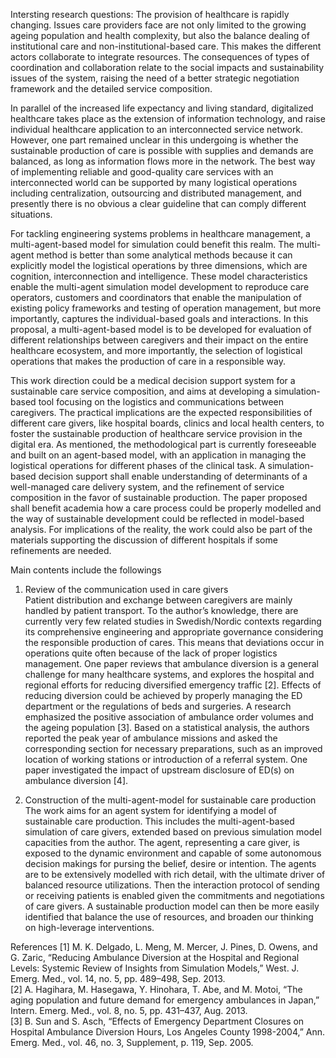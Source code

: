 Intersting research questions:
The provision of healthcare is rapidly changing. Issues care providers face are not only limited to the growing ageing population and health complexity, but also the balance dealing of institutional care and non-institutional-based care. This makes the different actors collaborate to integrate resources. The consequences of types of coordination and collaboration relate to the social impacts and sustainability issues of the system, raising the need of a better strategic negotiation framework and the detailed service composition.<br/>

In parallel of the increased life expectancy and living standard, digitalized healthcare takes place as the extension of information technology, and raise individual healthcare application to an interconnected service network. However, one part remained unclear in this undergoing is whether the sustainable production of care is possible with supplies and demands are balanced, as long as information flows more in the network. The best way of implementing reliable and good-quality care services with an interconnected world can be supported by many logistical operations including centralization, outsourcing and distributed management, and presently there is no obvious a clear guideline that can comply different situations. <br/>

For tackling engineering systems problems in healthcare management, a multi-agent-based model for simulation could benefit this realm. The multi-agent method is better than some analytical methods because it can explicitly model the logistical operations by three dimensions, which are cognition, interconnection and intelligence. These model characteristics enable the multi-agent simulation model development to reproduce care operators, customers and coordinators that enable the manipulation of existing policy frameworks and testing of operation management, but more importantly, captures the individual-based goals and interactions. In this proposal, a multi-agent-based model is to be developed for evaluation of different relationships between caregivers and their impact on the entire healthcare ecosystem, and more importantly, the selection of logistical operations that makes the production of care in a responsible way.<br/>

This work direction could be a medical decision support system for a sustainable care service composition, and aims at developing a simulation-based tool focusing on the logistics and communications between caregivers. The practical implications are the expected responsibilities of different care givers, like hospital boards, clinics and local health centers, to foster the sustainable production of healthcare service provision in the digital era. As mentioned, the methodological part is currently foreseeable and built on an agent-based model, with an application in managing the logistical operations for different phases of the clinical task. A simulation-based decision support shall enable understanding of determinants of a well-managed care delivery system, and the refinement of service composition in the favor of sustainable production. The paper proposed shall benefit academia how a care process could be properly modelled and the way of sustainable development could be reflected in model-based analysis. For implications of the reality, the work could also be part of the materials supporting the discussion of different hospitals if some refinements are needed.<br/>

Main contents include the followings <br/>
1. Review of the communication used in care givers<br/> 
Patient distribution and exchange between caregivers are mainly handled by patient transport. To the author’s knowledge, there are currently very few related studies in Swedish/Nordic contexts regarding its comprehensive engineering and appropriate governance considering the responsible production of cares. This means that deviations occur in operations quite often because of the lack of proper logistics management. One paper reviews that  ambulance diversion is a general challenge for many healthcare systems, and explores the hospital and regional efforts for reducing diversified emergency traffic [2]. Effects of reducing diversion could be achieved by properly managing the ED department or the regulations of beds and surgeries. A research emphasized the positive association of ambulance order volumes and the ageing population [3]. Based on a statistical analysis, the authors reported the peak year of ambulance missions and asked the corresponding section for necessary preparations, such as an improved location of working stations or introduction of a referral system. One paper investigated the impact of upstream disclosure of ED(s) on ambulance diversion [4]. <br/>

2.  Construction of the multi-agent-model for sustainable care production<br/>
The work aims for an agent system for identifying a model of sustainable care production. This includes the multi-agent-based simulation of care givers, extended based on previous simulation model capacities from the author. The agent, representing a care giver, is exposed to the dynamic environment and capable of some autonomous decision makings for pursing the belief, desire or intention. The agents are to be extensively modelled with rich detail, with the ultimate driver of balanced resource utilizations. Then the interaction protocol of sending or receiving patients is enabled given the commitments and negotiations of care givers. A sustainable production model can then be more easily identified that balance the use of resources, and broaden our thinking on high-leverage interventions.<br/>


References
[1]	M. K. Delgado, L. Meng, M. Mercer, J. Pines, D. Owens, and G. Zaric, “Reducing Ambulance Diversion at the Hospital and Regional Levels: Systemic Review of Insights from Simulation Models,” West. J. Emerg. Med., vol. 14, no. 5, pp. 489–498, Sep. 2013.<br/>
[2]	A. Hagihara, M. Hasegawa, Y. Hinohara, T. Abe, and M. Motoi, “The aging population and future demand for emergency ambulances in Japan,” Intern. Emerg. Med., vol. 8, no. 5, pp. 431–437, Aug. 2013.<br/>
[3]	B. Sun and S. Asch, “Effects of Emergency Department Closures on Hospital Ambulance Diversion Hours, Los Angeles County 1998-2004,” Ann. Emerg. Med., vol. 46, no. 3, Supplement, p. 119, Sep. 2005.<br/>


